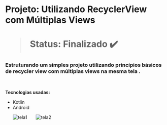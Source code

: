 <h1> Projeto: Utilizando RecyclerView com Múltiplas Views <h1> 
  
  > Status: Finalizado ✔️
  
  ### Estruturando um simples projeto utilizando princípios básicos de recycler view com múltiplas views na mesma tela .
  
  <br>
  
  <strong>Tecnologias usadas: </strong>
   + Kotlin
   + Android 

&nbsp;&nbsp;&nbsp;&nbsp;&nbsp;&nbsp;![tela1](https://user-images.githubusercontent.com/79876042/179221643-911d3906-96ad-4df8-90be-8c31d046698f.png)
&nbsp;&nbsp;&nbsp;&nbsp;&nbsp;&nbsp;![tela2](https://user-images.githubusercontent.com/79876042/179221781-0e892967-69b4-4019-ada2-38bcf4ff1925.png)
